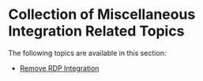 [title]: # (Collection of Miscellaneous Topics)
[tags]: # (rdp,remove)
[priority]: # (9400)
# Collection of Miscellaneous Integration Related Topics

The following topics are available in this section:

* [Remove RDP Integration](remove-rdp.md)

